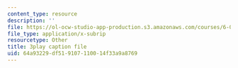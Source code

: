 ```yaml
---
content_type: resource
description: ''
file: https://ol-ocw-studio-app-production.s3.amazonaws.com/courses/6-00sc-introduction-to-computer-science-and-programming-spring-2011/64a93229df519107110014f33a9a8769_VqZBqoZgL7k.srt
file_type: application/x-subrip
resourcetype: Other
title: 3play caption file
uid: 64a93229-df51-9107-1100-14f33a9a8769
---
```

